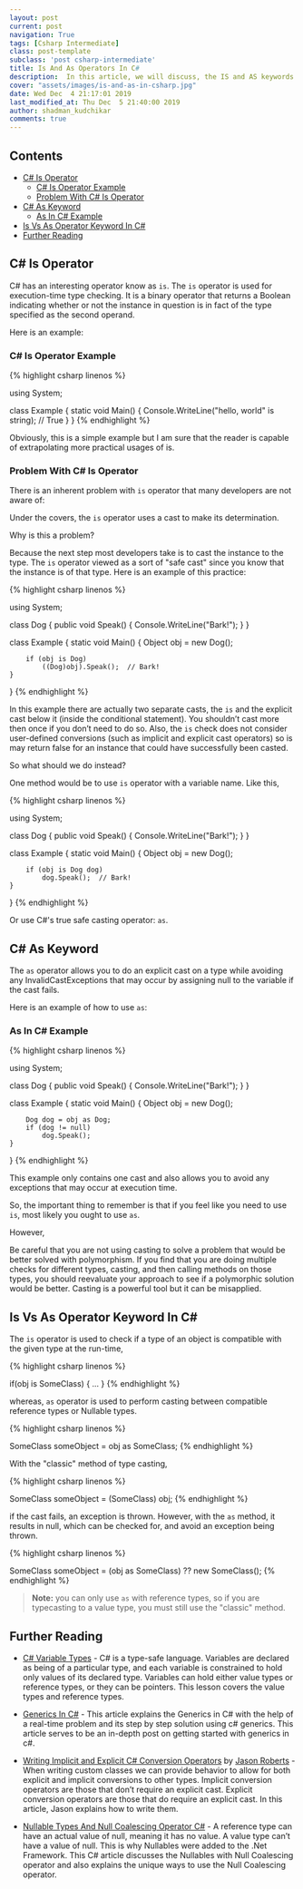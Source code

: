```yaml
---
layout: post
current: post
navigation: True
tags: [Csharp Intermediate]
class: post-template
subclass: 'post csharp-intermediate'
title: Is And As Operators In C#
description:  In this article, we will discuss, the IS and AS keywords in C# and the importance of IS and AS operators in C#.
cover: "assets/images/is-and-as-in-csharp.jpg"
date: Wed Dec  4 21:17:01 2019
last_modified_at: Thu Dec  5 21:40:00 2019
author: shadman_kudchikar
comments: true
---
```


## Contents

- [C# Is Operator](#c-is-operator)
    - [C# Is Operator Example](#c-is-operator-example)
    - [Problem With C# Is Operator](#problem-with-c-is-operator)
- [C# As Keyword](#c-as-keyword)
    - [As In C# Example](#as-in-c-example)
- [Is Vs As Operator Keyword In C#](#is-vs-as-operator-keyword-in-c)
- [Further Reading](#further-reading)

## C# Is Operator

C# has an interesting operator know as `is`. The `is` operator is used for execution-time type checking. It is a binary operator that returns a Boolean indicating whether or not the instance in question is in fact of the type specified as the second operand.

Here is an example:

### C# Is Operator Example

{% highlight csharp linenos %}

using System;

class Example
{
    static void Main()
    {
        Console.WriteLine("hello, world" is string);  // True
    }
}
{% endhighlight %}

Obviously, this is a simple example but I am sure that the reader is capable of extrapolating more practical usages of is. 

### Problem With C# Is Operator

There is an inherent problem with `is` operator that many developers are not aware of:

Under the covers, the `is` operator uses a cast to make its determination.

Why is this a problem? 

Because the next step most developers take is to cast the instance to the type. The `is` operator viewed as a sort of "safe cast" since you know that the instance is of that type. Here is an example of this practice:

{% highlight csharp linenos %}

using System;

class Dog
{
    public void Speak() { Console.WriteLine("Bark!"); }
}

class Example
{
    static void Main()
    {
        Object obj = new Dog();

        if (obj is Dog)
            ((Dog)obj).Speak();  // Bark!
    }
}
{% endhighlight %}

In this example there are actually two separate casts, the `is` and the explicit cast below it (inside the conditional statement). You shouldn’t cast more then once if you don’t need to do so. Also, the `is` check does not consider user-defined conversions (such as implicit and explicit cast operators) so is may return false for an instance that could have successfully been casted.

So what should we do instead?

One method would be to use `is` operator with a variable name. Like this,

{% highlight csharp linenos %}

using System;

class Dog
{
    public void Speak() { Console.WriteLine("Bark!"); }
}

class Example
{
    static void Main()
    {
        Object obj = new Dog();

        if (obj is Dog dog)
            dog.Speak();  // Bark!
    }
}
{% endhighlight %}

Or use C#'s true safe casting operator: `as`. 

## C# As Keyword

The `as` operator allows you to do an explicit cast on a type while avoiding any InvalidCastExceptions that may occur by assigning null to the variable if the cast fails.

Here is an example of how to use `as`:

### As In C# Example

{% highlight csharp linenos %}

using System;

class Dog
{
    public void Speak() { Console.WriteLine("Bark!"); }
}

class Example
{
    static void Main()
    {
        Object obj = new Dog();

        Dog dog = obj as Dog;
        if (dog != null)
            dog.Speak();
    }
}
{% endhighlight %}

This example only contains one cast and also allows you to avoid any exceptions that may occur at execution time.

So, the important thing to remember is that if you feel like you need to use `is`, most likely you ought to use `as`.

However,

Be careful that you are not using casting to solve a problem that would be better solved with polymorphism. If you find that you are doing multiple checks for different types, casting, and then calling methods on those types, you should reevaluate your approach to see if a polymorphic solution would be better. Casting is a powerful tool but it can be misapplied.

## Is Vs As Operator Keyword In C\#

The `is` operator is used to check if a type of an object is compatible with the given type at the run-time, 

{% highlight csharp linenos %}

if(obj is SomeClass)
{
     ...
}
{% endhighlight %}

whereas, `as` operator is used to perform casting between compatible reference types or Nullable types.

{% highlight csharp linenos %}

SomeClass someObject = obj as SomeClass;
{% endhighlight %}

With the "classic" method of type casting, 

{% highlight csharp linenos %}

SomeClass someObject = (SomeClass) obj;
{% endhighlight %}

if the cast fails, an exception is thrown. However, with the `as` method, it results in null, which can be checked for, and avoid an exception being thrown.

{% highlight csharp linenos %}

SomeClass someObject = (obj as SomeClass) ?? new SomeClass();
{% endhighlight %}

> **Note:** you can only use `as` with reference types, so if you are typecasting to a value type, you must still use the "classic" method.


## Further Reading

- [C# Variable Types](/csharp-variable-types/) - C# is a type-safe language. Variables are declared as being of a particular type, and each variable is constrained to hold only values of its declared type. Variables can hold either value types or reference types, or they can be pointers. This lesson covers the value types and reference types.

- [Generics In C#](/generics-in-csharp/) - This article explains the Generics in C# with the help of a real-time problem and its step by step solution using c# generics. This article serves to be an in-depth post on getting started with generics in c#.

- [Writing Implicit and Explicit C# Conversion Operators](http://dontcodetired.com/blog/post/Writing-Implicit-and-Explicit-C-Conversion-Operators) by [Jason Roberts](http://dontcodetired.com/blog) - When writing custom classes we can provide behavior to allow for both explicit and implicit conversions to other types. Implicit conversion operators are those that don’t require an explicit cast. Explicit conversion operators are those that do require an explicit cast. In this article, Jason explains how to write them.

- [Nullable Types And Null Coalescing Operator C#](/null-coalescing-operator-csharp/) - A reference type can have an actual value of null, meaning it has no value. A value type can’t have a value of null. This is why Nullables were added to the .Net Framework. This C# article discusses the Nullables with Null Coalescing operator and also explains the unique ways to use the Null Coalescing operator.